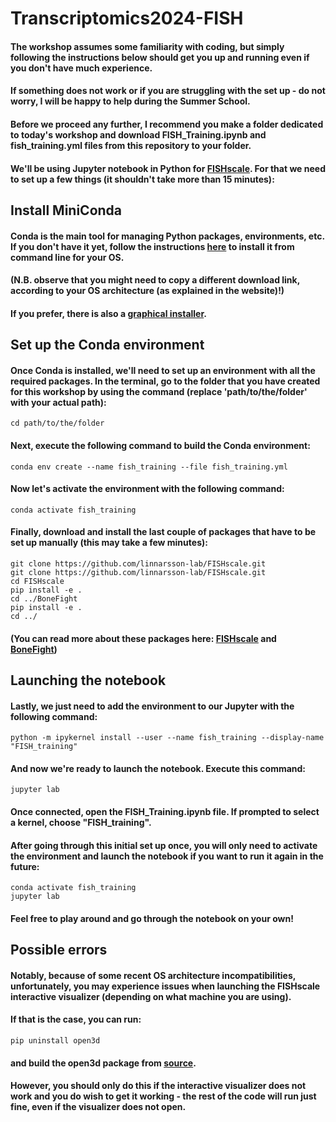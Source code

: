 # Transcriptomics2024-FISH
#### The workshop assumes some familiarity with coding, but simply following the instructions below should get you up and running even if you don't have much experience.
#### If something does not work or if you are struggling with the set up - do not worry, I will be happy to help during the Summer School.

#### Before we proceed any further, I recommend you make a folder dedicated to today's workshop and download FISH_Training.ipynb and fish_training.yml files from this repository to your folder.

#### We'll be using Jupyter notebook in Python for [FISHscale](https://github.com/linnarsson-lab/FISHscale). For that we need to set up a few things (it shouldn't take more than 15 minutes):
## Install MiniConda
#### Conda is the main tool for managing Python packages, environments, etc. If you don't have it yet, follow the instructions [here](https://docs.anaconda.com/miniconda/#quick-command-line-install) to install it from command line for your OS.
#### (N.B. observe that you might need to copy a different download link, according to your OS architecture (as explained in the website)!)

#### If you prefer, there is also a [graphical installer](https://docs.anaconda.com/miniconda/miniconda-install/).

## Set up the Conda environment
#### Once Conda is installed, we'll need to set up an environment with all the required packages. In the terminal, go to the folder that you have created for this workshop by using the command (replace 'path/to/the/folder' with your actual path):
```console
cd path/to/the/folder
```
#### Next, execute the following command to build the Conda environment:
```console
conda env create --name fish_training --file fish_training.yml
```
#### Now let's activate the environment with the following command:
```console
conda activate fish_training
```
#### Finally, download and install the last couple of packages that have to be set up manually (this may take a few minutes):
```console
git clone https://github.com/linnarsson-lab/FISHscale.git
git clone https://github.com/linnarsson-lab/FISHscale.git
cd FISHscale
pip install -e .
cd ../BoneFight
pip install -e .
cd ../

```
#### (You can read more about these packages here: [FISHscale](https://github.com/linnarsson-lab/FISHscale) and [BoneFight](https://github.com/linnarsson-lab/BoneFight))

## Launching the notebook
#### Lastly, we just need to add the environment to our Jupyter with the following command:
```console
python -m ipykernel install --user --name fish_training --display-name "FISH_training"
```
#### And now we're ready to launch the notebook. Execute this command:
```console
jupyter lab
```
#### Once connected, open the FISH_Training.ipynb file. If prompted to select a kernel, choose "FISH_training".
#### After going through this initial set up once, you will only need to activate the environment and launch the notebook if you want to run it again in the future:
```console
conda activate fish_training
jupyter lab

```
#### Feel free to play around and go through the notebook on your own!

## Possible errors
#### Notably, because of some recent OS architecture incompatibilities, unfortunately, you may experience issues when launching the FISHscale interactive visualizer (depending on what machine you are using).
#### If that is the case, you can run:
```console
pip uninstall open3d
```
#### and build the open3d package from [source](http://www.open3d.org/docs/release/compilation.html).
#### However, you should only do this if the interactive visualizer does not work and you do wish to get it working - the rest of the code will run just fine, even if the visualizer does not open.
